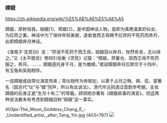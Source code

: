 ### 嫦娥
https://zh.wikipedia.org/wiki/%E5%AB%A6%E5%A8%A5

嫦娥，原称恒我，姮娥[1]、常娥[2]，是中国神话人物，是即为美艳温柔的仙女，为后羿之妻。神话中为了保持年轻美貌，遂偷食西王母赐予后羿的不死药而奔月，此即嫦娥奔月神话。

《淮南子·览冥训》说：“羿请不死药于西王母，姮娥窃以奔月，怅然有丧，无以续之。”又《太平御览》卷四引张衡《灵宪》记载：“嫦娥，羿妻也，窃西王母不死药服之，奔月。……，嫦娥遂托身于月，是为蟾蜍。”或说嫦娥奔月后居住于十四中，有玉兔和吴刚相伴。

一说嫦娥或由常仪演变而来；常仪相传为帝喾妃，以善于占月之晦、朔、弦、望著名（因古代“仪”与“娥”同声，所以有此说法）。清代毕沅则透过音韵学考据，主张嫦娥的前身正是“生月十有二”的常羲。顾颉刚亦著有《嫦娥故事的演变》。但这两种说法都未有考虑到嫦娥旧称“姮娥”这一事实。

403px-The_Moon_Goddess_Chang_E_-_Unidentified_artist,_after_Tang_Yin.jpg (403×767)
<img src="https://upload.wikimedia.org/wikipedia/commons/thumb/b/bd/The_Moon_Goddess_Chang_E_-_Unidentified_artist%2C_after_Tang_Yin.jpg/403px-The_Moon_Goddess_Chang_E_-_Unidentified_artist%2C_after_Tang_Yin.jpg">
